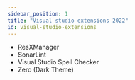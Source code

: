 ```yaml
---
sidebar_position: 1
title: "Visual studio extensions 2022"
id: visual-studio-extensions
---
```


- ResXManager
- SonarLint
- Visual Studio Spell Checker
- Zero (Dark Theme)

